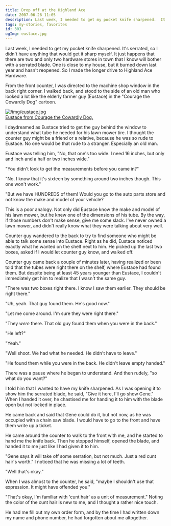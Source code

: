 ```yaml
---
title: Drop off at the Highland Ace
date: 2007-06-26 11:05
description: Last week, I needed to get my pocket knife sharpened.  It's serrated, so I didn't have anything that would get it sharp myself.  It just happens that there are two and only two hardware stores in town that I know will bother with a serrated blade.  One is close to my house, but it burned down last year and hasn't reopened.  So I made the longer drive to Highland Ace Hardware.
tags: my-stories, favorites
id: 303
ogImg: eustace.jpg
---
```

Last week, I needed to get my pocket knife sharpened.  It's serrated, so I didn't have anything that would get it sharp myself.  It just happens that there are two and only two hardware stores in town that I know will bother with a serrated blade.  One is close to my house, but it burned down last year and hasn't reopened.  So I made the longer drive to Highland Ace Hardware.

From the front counter, I was directed to the machine shop window in the back right corner.  I walked back, and stood to the side of an old man who looked a lot like the elderly farmer guy (Eustace) in the "Courage the Cowardly Dog" cartoon.

<a class="lightview alignright" href="/img/eustace.jpg" data-lightview-caption="Eustace from Courage the Cowardly Dog.
" data-lightview-group="group1"><img src="/img/eustace.jpg" alt="/img/eustace.jpg"><br><span class="caption">Eustace from Courage the Cowardly Dog.
</span></a>

I daydreamed as Eustace tried to get the guy behind the window to understand what tube he needed for his lawn mower tire.  I thought the counter guy might be a friend or a relative, because he was so rude to Eustace.  No one would be that rude to a stranger.  Especially an old man.

Eustace was telling him, "No, that one's too wide.  I need 16 inches, but only and inch and a half or two inches wide."

"You didn't look to get the measurements before you came in?"

"No.  I know that it's sixteen by something around two inches though.  This one won't work."

"But we have HUNDREDS of them!  Would you go to the auto parts store and not know the make and model of your vehicle?

This is a poor analogy.  Not only did Eustace know the make and model of his lawn mower, but he knew one of the dimensions of his tube.  By the way, if those numbers don't make sense, give me some slack.  I've never owned a lawn mower, and didn't really know what they were talking about very well.

Counter guy wandered to the back to try to find someone who might be able to talk some sense into Eustace.  Right as he did, Eustace noticed exactly what he wanted on the shelf next to him.  He picked up the last two boxes, asked if I would let counter guy know, and walked off.

Counter guy came back a couple of minutes later, having realized or been told that the tubes were right there on the shelf, where Eustace had found them.  But despite being at least 45 years younger than Eustace, I couldn't immediately get him to realize that I wasn't the same guy.

"There was two boxes right there.  I know I saw them earlier.  They should be right there."

"Uh, yeah.  That guy found them.  He's good now."

"Let me come around.  I'm sure they were right there."

"They <i>were</i> there.  That old guy found them when you were in the back."

"He left?"

"Yeah."

"Well shoot.  We had what he needed.  He didn't have to leave."

"He found them while you were in the back.  He didn't leave empty handed."

There was a pause where he began to understand.  And then rudely, "so what do you want?"

I told him that I wanted to have my knife sharpened.  As I was opening it to show him the serrated blade, he said, "Give it here, I'll go show Gene."  When I handed it over, he chastised me for handing it to him with the blade open but not locked in place.

He came back and said that Gene could do it, but not now, as he was occupied with a chain saw blade.  I would have to go to the front and have them write up a ticket.

He came around the counter to walk to the front with me, and he started to hand me the knife back.  Then he stopped himself, opened the blade, and handed it to me just like I had given it to him.

"Gene says it will take off some serration, but not much.  Just a red cunt hair's worth."  I noticed that he was missing a lot of teeth.

"Well that's okay."

When I was almost to the counter, he said, "maybe I shouldn't use that expression.  It might have offended you."

"That's okay, I'm familiar with 'cunt hair' as a unit of measurement."  Noting the color of the cunt hair is new to me, and I thought a rather nice touch.

He had me fill out my own order form, and by the time I had written down my name and phone number, he had forgotten about me altogether.
